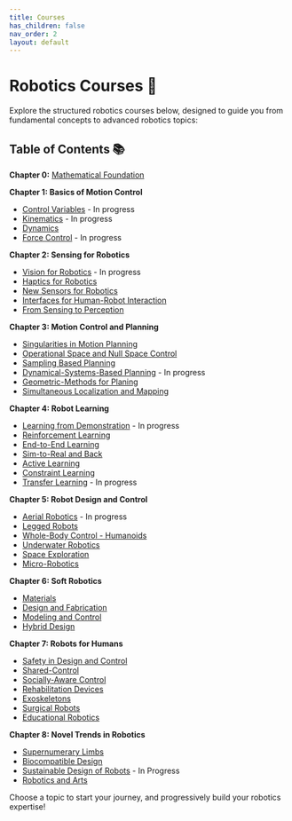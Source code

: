 ```yaml
---
title: Courses
has_children: false
nav_order: 2
layout: default
---
```


# Robotics Courses 🚀

Explore the structured robotics courses below, designed to guide you from fundamental concepts to advanced robotics topics:

## Table of Contents 📚

**Chapter 0:** [Mathematical Foundation](mathematical-foundation.md) 

**Chapter 1: Basics of Motion Control**
-  [Control Variables](Variables.md) - In progress
-  [Kinematics](kinematics.md) - In progress
-  [Dynamics](dynamics.md) 
-  [Force Control](force-control.md) - In progress

**Chapter 2: Sensing for Robotics**
-  [Vision for Robotics](vision-for-robotics.md) - In progress
-  [Haptics for Robotics](haptics-for-robotics)
-  [New Sensors for Robotics](new-sensors-for-robotics)
-  [Interfaces for Human-Robot Interaction](Interfaces-for-HRI)
-  [From Sensing to Perception](sensing-and-perception)

**Chapter 3: Motion Control and Planning**
-  [Singularities in Motion Planning](Singularities)
-  [Operational Space and Null Space Control](Null-Space)
-  [Sampling Based Planning](sampling-planning)
-  [Dynamical-Systems-Based Planning](DS-planning.md) - In progress
-  [Geometric-Methods for Planing](geometry-planning) 
-  [Simultaneous Localization and Mapping](SLAM)

**Chapter 4: Robot Learning**
-  [Learning from Demonstration](LfD.md) - In progress
-  [Reinforcement Learning](RL)
-  [End-to-End Learning](End-to-End)
-  [Sim-to-Real and Back](Sim-to-Real)
-  [Active Learning](Active)
-  [Constraint Learning](Constraint)
-  [Transfer Learning](Transfer.md) - In progress

**Chapter 5: Robot Design and Control**
-  [Aerial Robotics](Drones) - In progress
-  [Legged Robots](Legged)
-  [Whole-Body Control - Humanoids](Humanoids)
-  [Underwater Robotics](Underwater)
-  [Space Exploration](Space)
-  [Micro-Robotics](Microrobots)

**Chapter 6: Soft Robotics**
-  [Materials](Materials)
-  [Design and Fabrication](Fabrication)
-  [Modeling and Control](Mod-Control)
-  [Hybrid Design](Hybrid)
  
**Chapter 7: Robots for Humans**
-  [Safety in Design and Control](Safety)
-  [Shared-Control](Shared-Control)
-  [Socially-Aware Control](Social)
-  [Rehabilitation Devices](Rehabilitation)
-  [Exoskeletons](Exoskeletons)
-  [Surgical Robots](Surgery)
-  [Educational Robotics](Education)

**Chapter 8: Novel Trends in Robotics**
-  [Supernumerary Limbs](Supernumerary)
-  [Biocompatible Design](Biocompatible)
-  [Sustainable Design of Robots](Sustainable) - In Progress
-  [Robotics and Arts](Arts)

Choose a topic to start your journey, and progressively build your robotics expertise!
